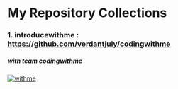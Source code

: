 
# My Repository Collections
### 1. introducewithme : https://github.com/verdantjuly/codingwithme
##### with team codingwithme 
[![withme](https://i.postimg.cc/PqKgCJbd/allteam.png)](https://github.com/verdantjuly/codingwithme)







